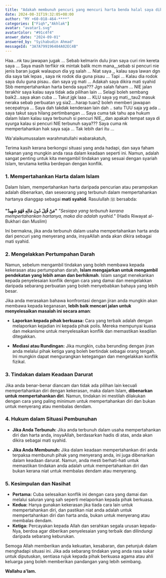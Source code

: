 ```yaml
---
title: "Adakah membunuh pencuri yang mencuri harta benda halal saya dikira mati syahid dalam Islam?"
date: 2024-08-31T19:32:05+08:00
author: "MY +60-018-464-****"
categories: ["Fiqh","Akhlak"]
avatar: "avatar1.svg"
avatarColor: "#91c4f4"
answer_date: "2024-09-01"
answered_by: "Syihabudin Ahmad"
messageId: "3A7A799196484A02EC4B"
---
```


Haa...nk tau jawapan jugak ... Sebab kelmarin dulu jiran saya curi rim kereta saya ... Saya masih terfikir nk mintak balik mcm mana,,,sebab si pencuri nie jenis baran jugak walaupun dia yg salah ... Niat saya ,, kalau saya lawan dgn dia saya tak lepas , saya nk rodok dia guna pisau ... Tapi ... Kalau dia rodok saya dulu guna pisau.. dan saya yg mati ... Adakah saya dikira mati syahid Sbb mempertahankan harta benda saya??? Jgn salah faham ... NIE jalan terakhir saya kalau saya tidak ada pilihan lain ... Selagi boleh sembang baik2...saya akan cuba ... Takut jgk laaa ... KLU saya yg mati,,,tau2 masuk neraka sebab perbuatan yg sia2....harap tuan2 boleh memberi jawapan secepatnya ... Saya dah takdak kenderaan lain dah .. satu TUU saja yg ada .. saya takut saya hilang pertimbangan ... Saya cuma tak tahu apa hukum dalam Islam kalau saya terbunuh si pencuri NIE,,,dan apakah tempat saya di syurga kalau si pencuri NIE terbunuh saya??? Saya cuma nk mempertahankan hak saya saja ... Tak lebih dari itu ...

<!--more-->

Wa'alaikumussalam warahmatullahi wabarakatuh,

Terima kasih kerana berkongsi situasi yang anda hadapi, dan saya faham tekanan yang mungkin anda rasa dalam keadaan seperti ini. Namun, adalah sangat penting untuk kita mengambil tindakan yang sesuai dengan syariah Islam, terutama ketika berdepan dengan konflik.

### 1. **Mempertahankan Harta dalam Islam**

Dalam Islam, mempertahankan harta daripada pencurian atau perampokan adalah dibenarkan, dan seseorang yang terbunuh dalam mempertahankan hartanya dianggap sebagai **mati syahid**. Rasulullah ﷺ bersabda:

**"مَنْ قُتِلَ دُونَ مَالِهِ فَهُوَ شَهِيدٌ"**
_"Sesiapa yang terbunuh kerana mempertahankan hartanya, maka dia adalah syahid."_
(Hadis Riwayat al-Bukhari dan Muslim)

Ini bermakna, jika anda terbunuh dalam usaha mempertahankan harta anda dari pencuri yang menyerang anda, insyaAllah anda akan dikira sebagai mati syahid.

### 2. **Mengelakkan Pertumpahan Darah**

Namun, sebelum mengambil tindakan yang boleh membawa kepada kekerasan atau pertumpahan darah, **Islam mengajarkan untuk mengambil pendekatan yang lebih aman dan berhikmah**. Islam sangat menekankan kepada penyelesaian konflik dengan cara yang damai dan mengelakkan daripada sebarang perbuatan yang boleh menyebabkan bahaya yang lebih besar.

Jika anda merasakan bahawa konfrontasi dengan jiran anda mungkin akan membawa kepada keganasan, **lebih baik mencari jalan untuk menyelesaikan masalah ini secara aman**:

- **Laporkan kepada pihak berkuasa:** Cara yang terbaik adalah dengan melaporkan kejadian ini kepada pihak polis. Mereka mempunyai kuasa dan mekanisme untuk menyelesaikan konflik dan memastikan keadilan ditegakkan.
  
- **Mediasi atau Rundingan:** Jika mungkin, cuba berunding dengan jiran anda melalui pihak ketiga yang boleh bertindak sebagai orang tengah. Ini mungkin dapat mengurangkan ketegangan dan mengelakkan konflik fizikal.

### 3. **Tindakan dalam Keadaan Darurat**

Jika anda benar-benar diancam dan tidak ada pilihan lain kecuali mempertahankan diri dengan kekerasan, maka dalam Islam, **dibenarkan untuk mempertahankan diri**. Namun, tindakan ini mestilah dilakukan dengan cara yang paling minimum untuk mempertahankan diri dan bukan untuk menyerang atau membalas dendam.

### 4. **Hukum dalam Situasi Pembunuhan**

- **Jika Anda Terbunuh:** Jika anda terbunuh dalam usaha mempertahankan diri dan harta anda, insyaAllah, berdasarkan hadis di atas, anda akan dikira sebagai mati syahid.
  
- **Jika Anda Membunuh:** Jika dalam keadaan mempertahankan diri anda terpaksa membunuh pihak yang menyerang anda, ini juga dibenarkan dalam keadaan darurat. Namun, anda mesti berhati-hati untuk memastikan tindakan anda adalah untuk mempertahankan diri dan bukan kerana niat untuk membalas dendam atau menyerang.

### 5. **Kesimpulan dan Nasihat**

- **Pertama:** Cuba selesaikan konflik ini dengan cara yang damai dan melalui saluran yang sah seperti melaporkan kepada pihak berkuasa.
- **Kedua:** Hanya gunakan kekerasan jika tiada cara lain untuk mempertahankan diri, dan pastikan niat anda adalah untuk mempertahankan diri dan harta anda, bukan untuk menyerang atau membalas dendam.
- **Ketiga:** Percayakan kepada Allah dan serahkan segala urusan kepada-Nya, berdoa agar diberikan penyelesaian yang terbaik dan dilindungi daripada sebarang keburukan.

Semoga Allah memberikan anda kekuatan, kesabaran, dan petunjuk dalam menghadapi situasi ini. Jika ada sebarang tindakan yang anda rasa sukar untuk diputuskan, sentiasa rujuk kepada pihak berkuasa agama atau ahli keluarga yang boleh memberikan pandangan yang lebih seimbang.

**Wallahu a'lam.**

